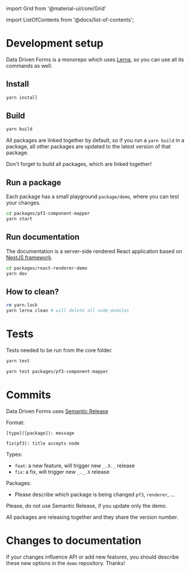 import Grid from '@material-ui/core/Grid'

import ListOfContents from '@docs/list-of-contents';

<Grid container item>
<Grid item xs={12} md={10}>

# Development setup

Data Driven Forms is a monorepo which uses [Lerna](https://github.com/lerna/lerna), so you can use all its commands as well.

## Install

```sh
yarn install
```

## Build

```sh
yarn build
```

All packages are linked together by default, so if you run a `yarn build` in a package, all other packages are updated to the latest version of that package.

Don't forget to build all packages, which are linked together!

## Run a package

Each package has a small playground `package/demo`, where you can test your changes.

```sh
cd packages/pf3-component-mapper
yarn start
```

## Run documentation

The documentation is a server-side rendered React application based on [NextJS framework](https://nextjs.org/).

```sh
cd packages/react-renderer-demo
yarn dev
```

## How to clean?

```sh
rm yarn.lock
yarn lerna clean # will delete all node_modules
```

# Tests

Tests needed to be run from the core folder.

```sh
yarn test

yarn test packages/pf3-component-mapper
```

# Commits

Data Driven Forms uses [Semantic Release](https://github.com/semantic-release/commit-analyzer)

Format:

```
[type]([package]): message

fix(pf3): title accepts node
```

Types:
- `feat`: a new feature, will trigger new `_.X._` release
- `fix`: a fix, will trigger new `_._.X` release

Packages:
- Please describe which package is being changed `pf3`, `renderer`, ...

Please, do not use Semantic Release, if you update only the demo.

All packages are releasing together and they share the version number.

# Changes to documentation

If your changes influence API or add new features, you should describe these new options in the `demo` repository. Thanks!

</Grid>
<Grid item xs={false} md={2}>
  <ListOfContents file="renderer/development-setup" />
</Grid>
</Grid>
